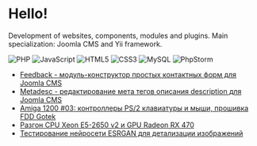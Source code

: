 # Hello!

Development of websites, components, modules and plugins. Main specialization: Joomla CMS and Yii framework.

![PHP](https://img.shields.io/badge/php-%23777BB4.svg?style=for-the-badge&logo=php&logoColor=white)
![JavaScript](https://img.shields.io/badge/javascript-%23323330.svg?style=for-the-badge&logo=javascript&logoColor=%23F7DF1E)
![HTML5](https://img.shields.io/badge/html5-%23E34F26.svg?style=for-the-badge&logo=html5&logoColor=white)
![CSS3](https://img.shields.io/badge/css3-%231572B6.svg?style=for-the-badge&logo=css3&logoColor=white)
![MySQL](https://img.shields.io/badge/mysql-%2300f.svg?style=for-the-badge&logo=mysql&logoColor=white)
![PhpStorm](https://img.shields.io/badge/phpstorm-143?style=for-the-badge&logo=phpstorm&logoColor=black&color=black&labelColor=darkorchid)

<!-- BLOG-POST-LIST:START -->
- [Feedback - модуль-конструктор простых контактных форм для Joomla CMS](https://devstratum.ru/software/feedback-modul-konstruktor-prostykh-kontaktnykh-form-dlya-joomla-cms)
- [Metadesc - редактирование мета тегов описания description для Joomla CMS](https://devstratum.ru/software/metadesc-redaktirovanie-meta-tegov-opisaniya-description-dlya-joomla-cms)
- [Amiga 1200 #03: контроллеры PS/2 клавиатуры и мыши, прошивка FDD Gotek](https://devstratum.ru/hardware/amiga-1200-03-kontrollery-ps-2-klaviatury-i-myshi-proshivka-fdd-gotek)
- [Разгон CPU Xeon E5-2650 v2 и GPU Radeon RX 470](https://devstratum.ru/hardware/razgon-cpu-xeon-e5-2650-v2-i-gpu-radeon-rx-470)
- [Тестирование нейросети ESRGAN для детализации изображений](https://devstratum.ru/software/testirovanie-nejroseti-esrgan-dlya-detalizatsii-izobrazhenij)
<!-- BLOG-POST-LIST:END -->
